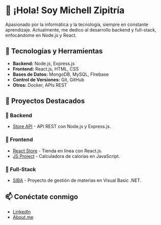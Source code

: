 # 👋 ¡Hola! Soy Michell Zipitría

Apasionado por la informática y la tecnología, siempre en constante aprendizaje. Actualmente, me dedico al desarrollo backend y full-stack, enfocándome en Node.js y React.

## 🚀 Tecnologías y Herramientas

- **Backend:** Node.js, Express.js
- **Frontend:** React.js, HTML, CSS
- **Bases de Datos:** MongoDB, MySQL, FIrebase
- **Control de Versiones:** Git, GitHub
- **Otros:** Docker, APIs REST

## 🚀 Proyectos Destacados

### 🔹 Backend
- [Store API](https://github.com/mzipi/store-api) - API REST con Node.js y Express.js.
  
### 🔹 Frontend
- [React Store](https://github.com/mzipi/react-store) - Tienda en línea con React.js.
- [JS Project](https://github.com/mzipi/js-project) - Calculadora de calorías en JavaScript.

### 🔹 Full-Stack
- [SIBA](https://github.com/mzipi/SIBA) - Proyecto de gestión de materias en Visual Basic .NET.

## 📫 Conéctate conmigo

- [LinkedIn](https://www.linkedin.com/in/michellz)
- [About.me](https://about.me/mzipi)